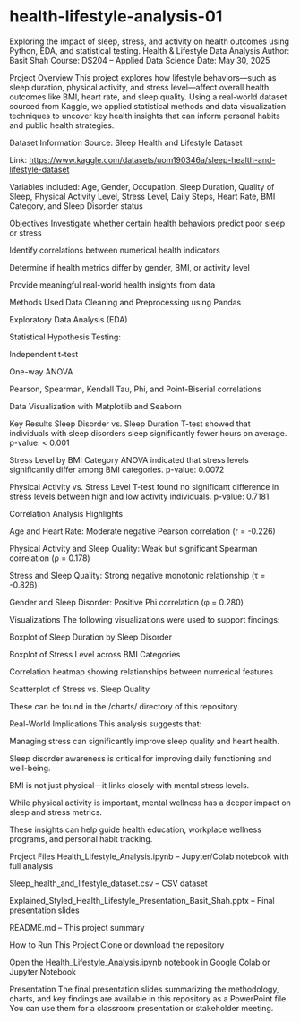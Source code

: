 # health-lifestyle-analysis-01
Exploring the impact of sleep, stress, and activity on health outcomes using Python, EDA, and statistical testing.
Health & Lifestyle Data Analysis
Author: Basit Shah
Course: DS204 – Applied Data Science
Date: May 30, 2025

Project Overview
This project explores how lifestyle behaviors—such as sleep duration, physical activity, and stress level—affect overall health outcomes like BMI, heart rate, and sleep quality. Using a real-world dataset sourced from Kaggle, we applied statistical methods and data visualization techniques to uncover key health insights that can inform personal habits and public health strategies.

Dataset Information
Source: Sleep Health and Lifestyle Dataset

Link: https://www.kaggle.com/datasets/uom190346a/sleep-health-and-lifestyle-dataset

Variables included:
Age, Gender, Occupation, Sleep Duration, Quality of Sleep, Physical Activity Level, Stress Level, Daily Steps, Heart Rate, BMI Category, and Sleep Disorder status

Objectives
Investigate whether certain health behaviors predict poor sleep or stress

Identify correlations between numerical health indicators

Determine if health metrics differ by gender, BMI, or activity level

Provide meaningful real-world health insights from data

Methods Used
Data Cleaning and Preprocessing using Pandas

Exploratory Data Analysis (EDA)

Statistical Hypothesis Testing:

Independent t-test

One-way ANOVA

Pearson, Spearman, Kendall Tau, Phi, and Point-Biserial correlations

Data Visualization with Matplotlib and Seaborn

Key Results
Sleep Disorder vs. Sleep Duration
T-test showed that individuals with sleep disorders sleep significantly fewer hours on average.
p-value: < 0.001

Stress Level by BMI Category
ANOVA indicated that stress levels significantly differ among BMI categories.
p-value: 0.0072

Physical Activity vs. Stress Level
T-test found no significant difference in stress levels between high and low activity individuals.
p-value: 0.7181

Correlation Analysis Highlights

Age and Heart Rate: Moderate negative Pearson correlation (r = -0.226)

Physical Activity and Sleep Quality: Weak but significant Spearman correlation (ρ = 0.178)

Stress and Sleep Quality: Strong negative monotonic relationship (τ = -0.826)

Gender and Sleep Disorder: Positive Phi correlation (φ = 0.280)

Visualizations
The following visualizations were used to support findings:

Boxplot of Sleep Duration by Sleep Disorder

Boxplot of Stress Level across BMI Categories

Correlation heatmap showing relationships between numerical features

Scatterplot of Stress vs. Sleep Quality

These can be found in the /charts/ directory of this repository.

Real-World Implications
This analysis suggests that:

Managing stress can significantly improve sleep quality and heart health.

Sleep disorder awareness is critical for improving daily functioning and well-being.

BMI is not just physical—it links closely with mental stress levels.

While physical activity is important, mental wellness has a deeper impact on sleep and stress metrics.

These insights can help guide health education, workplace wellness programs, and personal habit tracking.

Project Files
Health_Lifestyle_Analysis.ipynb – Jupyter/Colab notebook with full analysis

Sleep_health_and_lifestyle_dataset.csv – CSV dataset

Explained_Styled_Health_Lifestyle_Presentation_Basit_Shah.pptx – Final presentation slides



README.md – This project summary

How to Run This Project
Clone or download the repository

Open the Health_Lifestyle_Analysis.ipynb notebook in Google Colab or Jupyter Notebook



Presentation
The final presentation slides summarizing the methodology, charts, and key findings are available in this repository as a PowerPoint file. You can use them for a classroom presentation or stakeholder meeting.
